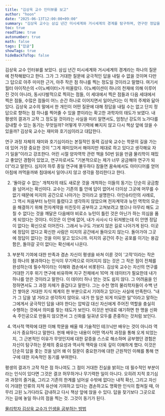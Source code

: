 ```yaml
---
title: "김상욱 교수 인터뷰를 보고"
author: "hoon"
date: "2025-06-13T12:00:00+09:00"
summary: "김상욱 교수는 삼십 년간 미시세계와 거시세계의 경계를 탐구하며, 연구란 정답을 내리는 것이 아니라 정답으로 향하는 작은 점 하나를 찍는 과정이라고 말한다. 그는 연구의 동력으로 재미와 호기심을 꼽으며, 기존의 틀에서 답을 찾을 수 없다는 확신이 새로운 길을 개척하게 만든다고 설명한다. 자신의 평생의 결과가 작은 점 하나에 불과하더라도, 그것이 전체를 완성하는 데 필수적이라는 점에서 의미를 찾는다."
toc: true
readTime: true
autonumber: true
math: false
tags: ["잡글"]
showTags: true
hideBackToTop: false
---
```


김상욱 교수 인터뷰를 보았다. 삼십 년간 미시세계와 거시세계의 경계라는 하나의 질문에 천착해왔다고 한다. 그가 그 거대한 질문에 궁극적인 답을 내릴 수 없을 것이며 다만 그 답으로 아주 미미한 근거, 아주 작은 점 하나를 찍는 정도일 것이라고 말했다. 여기서 월터 아이작슨의 <이노베이터>가 떠올랐다. 이노베이션이 하나의 천재에 의해 이루어진 것이 아니라, 동시다발적으로 찍히는 점들, 이 세대에서 찍은 점들과 다음 세대에서 찍은 점들, 수많은 점들이 어느 순간 하나로 이어지면서 일어난다는 이 책의 주제와 닮아있다. 김상욱 교수의 말에서 한 개인이 어떤 질문에 대해 정답을 내릴 수는 없고 단지 정답으로 향하는 점 하나를 찍어줄 수 있을 뿐이라는 확고한 과학자의 태도가 보였다.
내 평생의 결과가 고작 그 정도일 것이라는 사실을 미리 알면서도, 엄청난 강도의 노가다를 감내할 수 있는 동기는 무엇일까? 어떻게 무기력에 빠지지 않고 다시 책상 앞에 앉을 수 있을까? 김상욱 교수는 재미와 호기심이라고 대답한다.

연구 과정 자체의 재미와 호기심이라는 본질적인 동력
김상욱 교수는 학문의 길을 가는 데 있어 가장 중요한 것이 "그게 재미있어서 해야지만 제대로 하고 있다고 생각해요 자기 일을"이라고 강조한다. 어린 시절 양자역학 관련 책을 50번 읽을 만큼 물리학이 재밌고 좋았던 경험이 있었고, 연구자로서도 "기본적으로는 제가 너무 궁금해야 연구가 되더"라고 말한다. 심지어 하루 종일 연구에 몰두하다 잠들면 꿈속에서도 아이디어를 얻어 아침에 까먹을까봐 침대에서 일어나지 않고 생각을 정리한다고 한다.

2. '돌아갈 수 없는' 개척자의 태도
새로운 것을 개척하는 이들의 동기는 단순히 궁금함을 넘어서는 확신이다. 교수는 기존의 틀 안에 답이 없어서 더이상 그곳에 머무를 수 없기 때문에 미지의 공간으로 나아가는 것이라고 설명한다. 아인슈타인의 사례로, 그 역시 처음부터 뉴턴이 틀렸다고 생각하지 않았으며 전자계약과 뉴턴 역학의 모순을 해결하기 위해 전자계약을 미친듯이 공부하고 고쳐보려고 했으나 아무리 해도 고칠 수 없다는 것을 깨달은 다음에야 비로소 뉴턴이 틀린 것은 아닌가 하는 의심을 품게 되었다는 것이다. 이것은 이 안에 없어, 내가 사사시 다 뒤져봤는데 이 안엔 정답이 없다는 확신으로 이어진다. 그래서 누구도 가보지 않은 길로 나아가게 된다. 이곳에 정답이 없다고 확신한 사람은 미지의 공간에서 돌아오지 않는다. 돌아가야 그곳에 정답이 없다는 것을 이미 알고 있으니까. 미지의 공간이 주는 공포를 이기는 용감함은, 돌아갈 곳이 없다는 확신에서 나온다.

3. 부분적 기여에 대한 만족과 겸손
자신이 평생을 바쳐 이룬 것이 '고작'이라는 작은 점 하나의 불과하다는 인식이 무기력으로 이어지지 않는 것은 그 작은 점이 전체를 완성하는데 필수적이라는 이해와 겸손에서 비롯된다. 김상욱 교수는 자신의 연구를 거대한 기후 위기 연구에 비유하며 지구 전체에서 10억 개 데이터가 필요한데 내가 하나를 얻은 것이라고 말한다. 이 데이터 하나 얻는 것도 쉽지 않다. 그 어려움을 인정하면서도 그 과정 자체가 즐겁다고 말한다. 그는 수천 명의 물리학자들이 수백 년간 쌓아온 거대한 지식 체계의 한 부분으로서 기여하고 있다는 사실에 만족한다. "내가 그 답을 낼 거라고 생각하지 않아요. 내가 한 일은 되게 미묘한 일"이라고 말하는 그에게서 궁극적인 답을 내야 한다는 압박감 대신 자신에게 주어진 역할을 충실히 수행하는 것에서 의미를 찾는 태도가 보인다. 이것은 반대로 얘기하면 한 명을 신화 속 주인공으로 만들지 않으면서 그 신화를 일궈낸 모두를 존중하는 것처럼 보인다.

4. 역사적 맥락에 대한 이해
학문을 배울 때 기술적인 테크닉만 배우는 것이 아니라 역사가 중요하다고 말한다. 현재 배우는 내용이 어떤 역사적 과정을 통해 오게 되었는지, 그 근본적인 이유가 무엇인지에 대한 갈증을 스스로 해소하며 공부했던 경험은 자신이 탐구하는 문제의 중요성과 역사적 맥락을 더욱 깊이 이해하게 했다. 이것은 단순히 답을 좇는 것을 넘어 왜 이 질문이 중요한가에 대한 근원적인 이해를 통해 연구에 대한 지속적인 동기를 부여한다.

평생의 결과가 고작 작은 점 하나여도 그 점이 거대한 진실을 밝히는 데 필수적인 부분이라는 인식이 있다면 그것은 결코 허무하거나 무기력한 일이 아니다. 오히려 지적 호기심과 과정의 즐거움, 그리고 기존의 한계를 넘어설 수밖에 없다는 내적 확신, 그리고 자신이 거대한 인류의 지적 유산에 기여하고 있다는 겸손하고도 명확한 인식이 합쳐질 때, 아무리 고된 노가다라도 감내하고 다시 책상 앞에 앉을 수 있다. 답을 찾기보다 그곳으로 가는 길에 놓일 하나의 점을 찍는 것. 그것이 동기가 된다.


[물리학자 김상욱 교수가 인생을 공부하는 방법](https://youtu.be/s4p0vrFDb0k?si=E4awfHLi4U0ov2Rq)
